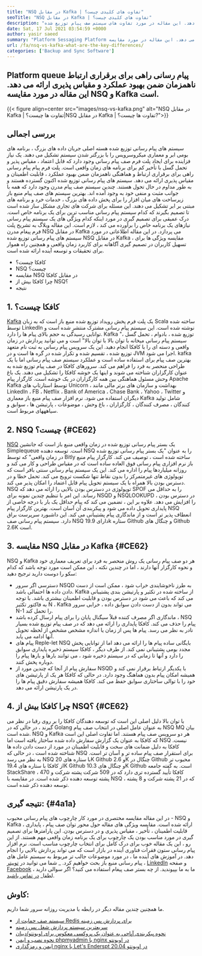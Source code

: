 ```yaml
---
title: "NSQ در مقابل Kafka | تفاوت های کلیدی چیست؟" 
seoTitle: "NSQ در مقابل Kafka | تفاوت های کلیدی چیست؟" 
description: "پلت فرم پیام پیام رسانی راهی برای برقراری ارتباط ناهمزمان ارائه می دهد. این مقاله در مورد تفاوت های سیستم صف پیام توزیع شده NSQ و Kafka است." 
date: Sat, 17 Jul 2021 03:54:59 +0000
author: yasir saeed
summary: "Platform Sessaging Platform راهی برای برقراری ارتباط ناهمزمان ضمن بهبود عملکرد و مقیاس پذیری ارائه می دهد. این مقاله در مورد مقایسه NSQ و Kafka است." 
url: /fa/nsq-vs-kafka-what-are-the-key-differences/
categories: ['Backup and Sync Software']
---
```


## Platform queue پیام رسانی راهی برای برقراری ارتباط ناهمزمان ضمن بهبود عملکرد و مقیاس پذیری ارائه می دهد. این مقاله در مورد مقایسه NSQ و Kafka است.

{{< figure align=center src="images/nsq-vs-kafka.png" alt="NSQ در مقابل Kafka | تفاوت ها چیست؟|NSQ در مقابل Kafka | تفاوت ها چیست؟?">}}


## **بررسی اجمالی**
سیستم های پیام رسانی توزیع شده هسته اصلی جریان داده های بزرگ ، برنامه های بومی ابر و معماری میکروسرویس را با بزرگتر شدن سیستم تشکیل می دهند. یک نیاز فزاینده برای ایجاد پلت فرم صف پیام رسانی وجود دارد که قابل اعتماد ، مقیاس پذیر و تحمل گسل با تأخیر کم برای برنامه های زمان واقعی است. پلت فرم پیام پیام رسانی راهی برای برقراری ارتباط و هماهنگی ناهمزمان ضمن بهبود عملکرد ، قابلیت اطمینان و مقیاس پذیری ارائه می دهد.
سیستم های پیام رسانی توزیع شده اکنون گسترده هستند و به طور مداوم در حال تحول هستند. چندین سیستم صف پیام مدرن وجود دارد که همه با جوانب مثبت و منفی خود به وجود آمده اند. بهترین سیستم های صف پیام منبع باز زیرساخت های میان افزار را برای پخش داده های بزرگ ، خدمات خرد و برنامه های مبتنی بر ابر تشکیل می دهند. این مسئله برای شرکت های تجاری مشکل ساز شده است تا تصمیم بگیرند که کدام سیستم پیام رسانی مناسب ترین برای یک برنامه خاص است. درک عمیقی برای تصمیم گیری در مورد اینکه کدام ویژگی های یک سیستم پیام رسانی نیازهای یک برنامه خاص را برآورده می کند ، لازم است.
این مقاله وبلاگ به تشریح پلت فرم پیغام مدرن NSQ در مقابل Kafka می پردازد. در این مقاله اطلاعاتی در مورد سیستم های پیام رسانی توزیع شده NSQ در مقابل Kafka ، مقایسه ویژگی ها برای تسهیل کاربران در تصمیم گیری آگاهانه برای کاربرد زمان واقعی و همچنین راه هموار برای تحقیقات و توسعه آینده ارائه شده است.
  * کافکا چیست؟
  * NSQ چیست؟
  * مقایسه NSQ در مقابل کافکا
  * چرا کافکا بیش از NSQ؟
  * نتیجه

## 1. کافکا چیست؟
[Kafka][1] یک پلت فرم پخش رویداد توزیع شده منبع باز است که به زبان Scala ساخته شده توسط LinkedIn نوشته شده است. این سیستم پیام رسانی مشترک منتشر شده است و توانایی رسیدگی به حجم بالای پیام ها را دارد. Kafka "توزیع شده ، بادوام ، تحمل گسل ، سیستم پیام رسانی میخانه با توان بالا با توان بالا" است و می توانید پردازش در زمان واقعی و دسته ای را با کافکا انجام دهید. این یک سرویس پیام رسانی به ثبت نام متعهد توزیع شده ، تقسیم شده و تکرار شده در گره ها است و در JVM اجرا می شود. kafka بهترین صف پیام برای استفاده ساده است و عملکرد سیستم صف پیام رسانی اما با یک طراحی منحصر به فرد را فراهم می کند.
سرورهای کافکا در صف پیام توزیع شده به عنوان کارگزاران شناخته می شوند و اینها یک خوشه کافکا را تشکیل می دهند. یک باغ وحش مسئول هماهنگی بین همه کارگزاران در یک خوشه است. کارگزار پیام Apache Kafka توسط استارتاپ های Unicorn ، بهداشت و سازمان های برتر مالی مانند LinkedIn ، FB ، Netflix ، Bank of America ، Chase Bank ، Yahoo ، Twitter و دیگران استفاده می شود. نرم افزار صف پیام منبع باز معماری Kafka شامل تولید کنندگان ، مصرف کنندگان ، کارگزاران ، باغ وحش ، موضوعات ، پارتیشن ها ، سوابق و سیاهههای مربوط است.

## 2. NSQ چیست؟   {#CE62}
[NSQ][2] یک بستر پیام رسانی توزیع شده در زمان واقعی منبع باز است که جانشین Simplequeue است. توسعه دهنده NSQ را به عنوان "یک بستر پیام رسانی توزیع شده در زمان واقعی" که توسط Bitly ساخته شده است ، توصیف می کند. کارگزار پیام منبع باز نرم افزاری پیام رسانی فوق العاده ساده است که در مقیاس طراحی و کار می کند و روزانه میلیاردها پیام را اداره می کند. این یک سیستم پیام رسانی سنتی بافر است که توپولوژی های غیرمتمرکز را بدون نقاط تنها شکست ترویج می کند. تحمل خطا و در دسترس بودن بالا همراه با یک سیستم تحویل پیام قابل اعتماد را امکان پذیر می کند.
NSQ توپولوژی در دسترس بودن بالایی را ارائه می دهد که SPOF را به حداقل می رساند. این امر با تنظیم چندین نمونه برای NSQD و NSQLOOKUPD ، در دسترس بودن را افزایش می دهد. علاوه بر این ، تضمین می کند که پیام حداقل یک بار با درجه خاصی از پایداری تحویل داده می شود و پیکربندی آن آسان است. بهترین کارگزار پیام NSQ انعطاف پذیر تر است و از ماندگاری پیام پشتیبانی می کند. این داشبورد سرپرست براق دارد. سیستم پیام رسانی صف NSQ دارای 19.9k ستاره Github و چنگال های Github 2.6K است.

## 3. مقایسه NSQ در مقابل Kafka   {#CE62}
NSQ و Kafka هر دو صف پیام رسانی یک روش منحصر به فرد برای تعریف معماری خود و نحوه کارگزار آنها دارند ، اما در چندین نکته ، این ممکن است مورد توجه باشد که کدام سکو را دوست دارید ترجیح دهید:
  * دسترسی
اگر سرور NSQD به طرز ناخوشایندی خراب شود ، ممکن است از دست دادن داده ها احتمالی باشد. Kafka از ساخته شده در تکثیر و پارتیشن بندی پشتیبانی می کند که باعث می شود در دسترس بودن و قابلیت اطمینان بیشتری باشد. با توجه به فاکتور تکثیر N ، Kafka می تواند بدون از دست دادن سوابق داده ، خرابی سرور N-1 را تحمل کند.
  * ماندگاری
اگر مصرف کننده قبلاً سیگنال پایان را برای پیام ارسال کرده باشد ، NSQ پیام را حذف می کند.
کافکا پایداری را ارائه می دهد که در صف پیام توزیع شده بسیار نادر به نظر می رسد. پیام ها پس از زمان یا اندازه مشخص مشخص از لحظه تحویل آنها ادامه می یابد.
  * پیام های Reple-let
NSQ بایگانی ساده پیام ها را ارائه می دهد اما از توانایی پخش مجدد بومی پشتیبانی نمی کند.
از طرف دیگر ، کافکا سیستم ذخیره پایداری سوابق را دارد و آنها تا زمانی که در سیستم ذخیره شود ، می توانند بارها و بارها پیام را دوباره پخش کنند.
  * سفارش پیام
از آنجا که چندین مورد از NSQD با یکدیگر ارتباط برقرار نمی کند و همیشه امکان پیام بدون هماهنگ وجود دارد. در حالی که کافکا هر یک از پارتیشن های خود را با توالی ساختاری سوابق حفظ می کند. کافکا همیشه سفارش دقیق پیام ها را در یک پارتیشن ارائه می دهد.

## 4. چرا کافکا بیش از NSQ؟   {#CE62}
با توان بالا دلیل اصلی این است که توسعه دهندگان کافکا را بر روی رقبا در نظر می گیرند ، در حالی که در Golang به عنوان عامل اصلی در انتخاب صف پیام NSQ MQ بیان شده است. NSQ و Kafka هر دو سرویس صف پیام هستند. اما تفاوت اصلی این است که کافکا به عنوان یک گزارش سفارش داده شده ساختار یافته است اما NSQ نیست. کافکا به دلیل ضمانت های سخت و قابلیت اطمینان در مورد از دست دادن داده ها شناخته شده است ، در حالی که NSQ برای استقرار صف پیام ساده تر و آسان تر است.
به نظر می رسد NSQ با ستاره های 20K Github و 2.6K چنگال در Github محبوب تر از کافکا با ستاره های 19.4K Github و چنگال های 10.3K Github است. به گفته جامعه StackShare ، کافکا تأیید گسترده تری دارد که در 509 شرکت پشته شرکت و 470 پشته توسعه دهنده ذکر شده است. در مقایسه با NSQ ، که در 21 پشته شرکت و 8 پشته توسعه دهنده ذکر شده است.

## نتیجه گیری:   {#4a1a}
در این مقاله مقایسه مختصری در مورد کار چارچوب های پیام رسانی محبوب - NSQ و Kafka ارائه شده است. مقایسه ویژگی های مقاله حول محور توان صف پیام ، پایداری ، قابلیت اطمینان ، تأخیر ، مقیاس پذیری و در دسترس بودن. این پارامترها برای تصمیم گیری در مورد مناسب بودن یک چارچوب برای یک برنامه زمان واقعی مهم هستند. از این رو ، این یک مقاله خوب برای درک کامل برای انتخاب چارچوب مناسب است. نرم افزار پیام رسانی ستون فقرات فناوری آینده در بازار است که می تواند پردازش بالایی را انجام دهد. در آموزش های آینده ما ، در مورد موضوعات جالب تر مربوط به سیستم عامل های پیام رسانی منبع باز بحث خواهیم کرد.
_ شما می توانید در [توییتر][3] ، [LinkedIn][4] و صفحه [Facebook][5] ما به ما بپیوندید. از چه بستر صف پیغام استفاده می کنید؟ اگر سوالی دارید ، لطفا_ [در تماس باشید][6].

## کاوش:
ما همچنین چندین مقاله دیگر در رابطه با مدیریت روزانه سرور شما داریم.
  * [سیستم صف حمایت از Redis برای پردازش پس زمینه][7]
  * [سریعترین سیستم پردازش شغل پس زمینه][8]
  * [نحوه پیکربندی آپاچی به عنوان یک پروکسی معکوس برای اوبونتو/دبیان][9]
  * [نحوه نصب و ایمن phpmyadmin با nginx در اوبونتو][10]
  * [ایمن و رمزگذاری nginx با Let's Enderspt در اوبونتو 20.04][11]

  
[1]: https://kafka.apache.org/
[2]: https://nsq.io/
[3]: https://twitter.com/containerize_co
[4]: https://www.linkedin.com/company/containerize/
[5]: http://facebook.com/containerize
[6]: mailto:yasir.saeed@aspose.com
[7]: https://products.containerize.com/message-queue-software/resque/
[8]: https://products.containerize.com/message-queue-software/sidekiq/
[9]: https://blog.containerize.com/web-server-solution-stack/how-to-configure-apache-as-a-reverse-proxy-for-ubuntudebian/
[10]: https://blog.containerize.com/web-server-solution-stack/how-to-install-and-secure-phpmyadmin-with-nginx-on-ubuntu/
[11]: https://blog.containerize.com/web-server-solution-stack/how-to-secure-nginx-with-letsencrypt-on-ubuntu-20-04/
